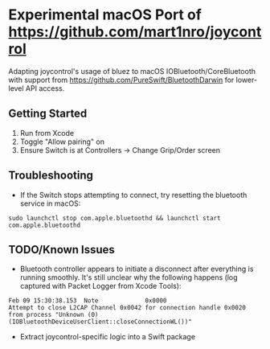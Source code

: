 # Experimental macOS Port of https://github.com/mart1nro/joycontrol

Adapting joycontrol's usage of bluez to macOS IOBluetooth/CoreBluetooth with support from https://github.com/PureSwift/BluetoothDarwin for lower-level API access.

## Getting Started

1. Run from Xcode
2. Toggle "Allow pairing" on
3. Ensure Switch is at Controllers -> Change Grip/Order screen

## Troubleshooting

* If the Switch stops attempting to connect, try resetting the bluetooth service in macOS:

```
sudo launchctl stop com.apple.bluetoothd && launchctl start com.apple.bluetoothd
```

## TODO/Known Issues

* Bluetooth controller appears to initiate a disconnect after everything is running smoothly. It's still unclear why the following happens (log captured with Packet Logger from Xcode Tools):

```
Feb 09 15:30:38.153  Note             0x0000                     Attempt to close L2CAP Channel 0x0042 for connection handle 0x0020 from process "Unknown (0) (IOBluetoothDeviceUserClient::closeConnectionWL())"
```
* Extract joycontrol-specific logic into a Swift package
